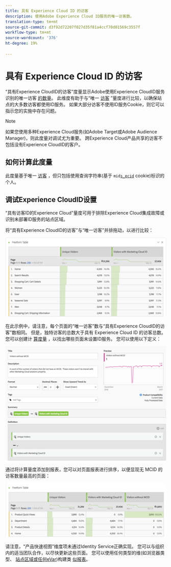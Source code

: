```yaml
---
title: 具有 Experience Cloud ID 的访客
description: 使用Adobe Experience Cloud ID服务的唯一访客数。
translation-type: tm+mt
source-git-commit: d3f92d72207f027d35f81a4ccf70d01569c3557f
workflow-type: tm+mt
source-wordcount: '376'
ht-degree: 19%

---
```



# 具有 Experience Cloud ID 的访客

“具有Experience CloudID的访客”度量显示Adobe使用Experience CloudID服务识别的唯一访客 [的数量](https://docs.adobe.com/content/help/zh-Hans/id-service/using/home.html)。 此维度有助于与“唯一 [访客](unique-visitors.md) ”量度进行比较，以确保站点的大多数访客都使用ID服务。 如果大部分访客不使用ID服务Cookie，则它可以指示您的实施中存在问题。

>[!NOTE]
>
>如果您使用多种Experience Cloud服务(如Adobe Target或Adobe Audience Manager)，则此度量对调试尤为重要。 跨Experience Cloud产品共享的访客不包括没有Experience CloudID的客户。

## 如何计算此度量

此度量基于唯一 [访客](unique-visitors.md) ，但只包括使用查询字符串(基于 `mid`[`s_ecid`](https://docs.adobe.com/content/help/zh-Hans/core-services/interface/ec-cookies/cookies-analytics.html) cookie)标识的个人。

## 调试Experience CloudID设置

“具有访客ID的Experience Cloud”量度可用于排除Experience Cloud集成故障或识别未部署ID服务的站点区域。

将“具有Experience CloudID的访客”与“唯一访客”并排拖动，以进行比较：

![独特访客比较](assets/metric-mcvid1.png)

在此示例中，请注意，每个页面的“唯一访客”数与“具有Experience CloudID的访客”数相同。 但是，独特访客的总数大于具有 Experience Cloud ID 的访客总数。您可以创建计 [算度量](../c-calcmetrics/cm-overview.md) ，以找出哪些页面未设置ID服务。 您可以使用以下定义：

![计算度量定义](assets/metric-mcvid2.png)

通过将计算量度添加到报表，您可以对页面报表进行排序，以便显现无 MCID 的访客数量最高的页面：

![无ID服务的页面](assets/metric-mcvid3.png)

请注意，“产品快速视图”维度项未通过Identity Service正确实现。 您可以与组织内的适当团队合作，以尽快更新这些页面。 您可以使用任何类型的维(如浏览器类型、 [站点区](../dimensions/browser-type.md)[域或任何eVar](../dimensions/site-section.md))构建类 [似报表](../dimensions/evar.md)。
